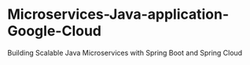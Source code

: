# Microservices-Java-application-Google-Cloud
Building Scalable Java Microservices with Spring Boot and Spring Cloud
